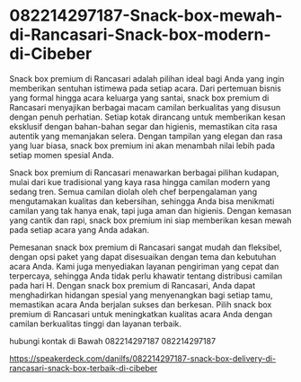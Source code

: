# 082214297187-Snack-box-mewah-di-Rancasari-Snack-box-modern-di-Cibeber


Snack box premium di Rancasari adalah pilihan ideal bagi Anda yang ingin memberikan sentuhan istimewa pada setiap acara. Dari pertemuan bisnis yang formal hingga acara keluarga yang santai, snack box premium di Rancasari menyajikan berbagai macam camilan berkualitas yang disusun dengan penuh perhatian. Setiap kotak dirancang untuk memberikan kesan eksklusif dengan bahan-bahan segar dan higienis, memastikan cita rasa autentik yang memanjakan selera. Dengan tampilan yang elegan dan rasa yang luar biasa, snack box premium ini akan menambah nilai lebih pada setiap momen spesial Anda.

Snack box premium di Rancasari menawarkan berbagai pilihan kudapan, mulai dari kue tradisional yang kaya rasa hingga camilan modern yang sedang tren. Semua camilan diolah oleh chef berpengalaman yang mengutamakan kualitas dan kebersihan, sehingga Anda bisa menikmati camilan yang tak hanya enak, tapi juga aman dan higienis. Dengan kemasan yang cantik dan rapi, snack box premium ini siap memberikan kesan mewah pada setiap acara yang Anda adakan.

Pemesanan snack box premium di Rancasari sangat mudah dan fleksibel, dengan opsi paket yang dapat disesuaikan dengan tema dan kebutuhan acara Anda. Kami juga menyediakan layanan pengiriman yang cepat dan terpercaya, sehingga Anda tidak perlu khawatir tentang distribusi camilan pada hari H. Dengan snack box premium di Rancasari, Anda dapat menghadirkan hidangan spesial yang menyenangkan bagi setiap tamu, memastikan acara Anda berjalan sukses dan berkesan. Pilih snack box premium di Rancasari untuk meningkatkan kualitas acara Anda dengan camilan berkualitas tinggi dan layanan terbaik.

hubungi kontak di Bawah 
082214297187 
082214297187

https://speakerdeck.com/danilfs/082214297187-snack-box-delivery-di-rancasari-snack-box-terbaik-di-cibeber

